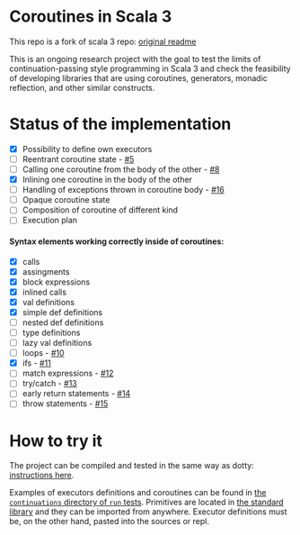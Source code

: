 Coroutines in Scala 3
=====
This repo is a fork of scala 3 repo: [original readme](https://github.com/lampepfl/dotty/blob/master/README.md)

This is an ongoing research project with the goal to test the limits of continuation-passing style programming in Scala 3 and check the feasibility of developing libraries that are using coroutines, generators, monadic reflection, and other similar constructs.

Status of the implementation
====
- [x] Possibility to define own executors
- [ ] Reentrant coroutine state - [#5](https://github.com/VirtuslabRnD/scala3-coroutines/issues/5)
- [ ] Calling one coroutine from the body of the other - [#8](https://github.com/VirtuslabRnD/scala3-coroutines/issues/8)
- [x] Inlining one coroutine in the body of the other
- [ ] Handling of exceptions thrown in coroutine body - [#16](https://github.com/VirtuslabRnD/scala3-coroutines/issues/16)
- [ ] Opaque coroutine state
- [ ] Composition of coroutine of different kind
- [ ] Execution plan

#### Syntax elements working correctly inside of coroutines:
- [x] calls
- [x] assingments
- [x] block expressions
- [x] inlined calls
- [x] val definitions
- [x] simple def definitions
- [ ] nested def definitions
- [ ] type definitions
- [ ] lazy val definitions
- [ ] loops - [#10](https://github.com/VirtuslabRnD/scala3-coroutines/issues/10)
- [x] ifs - [#11](https://github.com/VirtuslabRnD/scala3-coroutines/issues/11)
- [ ] match expressions - [#12](https://github.com/VirtuslabRnD/scala3-coroutines/issues/12)
- [ ] try/catch - [#13](https://github.com/VirtuslabRnD/scala3-coroutines/issues/13)
- [ ] early return statements - [#14](https://github.com/VirtuslabRnD/scala3-coroutines/issues/14)
- [ ] throw statements - [#15](https://github.com/VirtuslabRnD/scala3-coroutines/issues/15)

How to try it
====
The project can be compiled and tested in the same way as dotty: [instructions here](https://dotty.epfl.ch/docs/contributing/getting-started.html). 

Examples of executors definitions and coroutines can be found in [the `continuations` directory of `run` tests](https://github.com/VirtuslabRnD/scala3-coroutines/tree/main/tests/run/continuations). Primitives are located in [the standard library](https://github.com/VirtuslabRnD/scala3-coroutines/blob/main/library/src/scala/continuations/primitives.scala) and they can be imported from anywhere. Executor definitions must be, on the other hand, pasted into the sources or repl.
